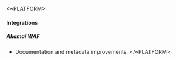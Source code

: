<~PLATFORM>

#### Integrations

##### Akamai WAF

- Documentation and metadata improvements.
</~PLATFORM>
